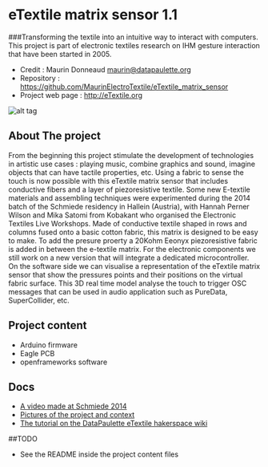 # eTextile matrix sensor 1.1
###Transforming the textile into an intuitive way to interact with computers. This project is part of electronic textiles research on IHM gesture interaction that have been started in 2005.

 - Credit : Maurin Donneaud <maurin@datapaulette.org>
 - Repository : https://github.com/MaurinElectroTextile/eTextile_matrix_sensor
 - Project web page : http://eTextile.org

![alt tag](https://farm6.staticflickr.com/5572/30306414062_22bba76566_z_d.jpg)

## About The project
From the beginning this project stimulate the development of technologies in artistic use cases : playing music, combine graphics and sound, imagine objects that can have tactile properties, etc.
Using a fabric to sense the touch is now possible with this eTextile matrix sensor that includes conductive fibers and a layer of piezoresistive textile.
Some new E-textile materials and assembling techniques were experimented during the 2014 batch of the Schmiede residency in Hallein (Austria), with Hannah Perner Wilson and Mika Satomi from Kobakant who organised the Electronic Textiles Live Workshops.
Made of conductive textile shaped in rows and columns fused onto a basic cotton fabric, this matrix is designed to be easy to make.
To add the presure proerty a 20Kohm Eeonyx piezoresistive fabric is added in between the e-textile matrix.
For the electronic components we still work on a new version that will integrate a dedicated microcontroller.
On the software side we can visualise a representation of the eTextile matrix sensor that show the pressures points and their positions on the virtual fabric surface.
This 3D real time model analyse the touch to trigger OSC messages that can be used in audio application such as PureData, SuperCollider, etc.

## Project content
- Arduino firmware
- Eagle PCB
- openframeworks software

## Docs
- [A video made at Schmiede 2014](http://www.kobakant.at/DIY/?p=4305/)
- [Pictures of the project and context](https://www.flickr.com/photos/maurin/albums/72157673740361510)
- [The tutorial on the DataPaulette eTextile hakerspace wiki](http://wiki.datapaulette.org/doku.php/atelier/projets/matrice_textile)

##TODO
 - See the README inside the project content files
